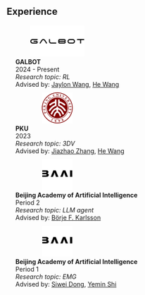 <h2 id="experience" style="margin: 2px 0px 20px;">Experience</h2>
<div class="experience">
    <div class="pub-row" style="margin-bottom: 10px;">
        <div class="col-sm-3 abbr" style="position: relative; padding-right: 15px; padding-left: 15px; text-align: center; width: 200px;">
            <img src="assets/img/galbot.png" alt="GALBOT Logo" style="height:70px; object-fit: contain;">
        </div>
        <div class="col-sm-9" style="position: relative; padding-right: 15px; padding-left: 20px;">
            <div class="details">
                <strong>GALBOT</strong><br>
                2024 - Present<br>
                <em>Research topic: RL</em><br>
                Advised by: <a href="https://42jaylonw.github.io/">Jaylon Wang</a>, 
                            <a href="https://hughw19.github.io/">He Wang</a>
            </div>
        </div>
    </div>
    <div class="pub-row" style="margin-bottom: 10px;">
        <div class="col-sm-3 abbr" style="position: relative; padding-right: 15px; padding-left: 15px; text-align: center; width: 200px;">
            <img src="assets/img/PKU.png" alt="pku Logo" style="height:70px; object-fit: contain;">
        </div>
        <div class="col-sm-9" style="position: relative; padding-right: 15px; padding-left: 20px;">
            <div class="details">
                <strong>PKU</strong><br>
                2023<br>
                <em>Research topic: 3DV</em><br>
                Advised by: <a href="https://jzhzhang.github.io/">Jiazhao Zhang</a>, 
                            <a href="https://hughw19.github.io/">He Wang</a>
            </div>
        </div>
    </div>
    <div class="pub-row" style="margin-bottom: 10px;">
        <div class="col-sm-3 abbr" style="position: relative; padding-right: 15px; padding-left: 15px; text-align: center; width: 200px;">
            <img src="assets/img/baai.jpg" alt="baai Logo" style="height:70px; object-fit: contain;">
        </div>
        <div class="col-sm-9" style="position: relative; padding-right: 15px; padding-left: 20px;">
            <div class="details">
                <strong>Beijing Academy of Artificial Intelligence</strong><br>
                Period 2<br>
                <em>Research topic: LLM agent</em><br>
                Advised by: <a href="https://tellarin.com/borje/">Börje F. Karlsson</a>
            </div>
        </div>
    </div>
    <div class="pub-row" style="margin-bottom: 10px;">
        <div class="col-sm-3 abbr" style="position: relative; padding-right: 15px; padding-left: 15px; text-align: center; width: 200px;">
            <img src="assets/img/baai.jpg" alt="baai Logo" style="height:70px; object-fit: contain;">
        </div>
        <div class="col-sm-9" style="position: relative; padding-right: 15px; padding-left: 20px;">
            <div class="details">
                <strong>Beijing Academy of Artificial Intelligence</strong><br>
                Period 1<br>
                <em>Research topic: EMG</em><br>
                Advised by: <a href="https://ieeexplore.ieee.org/author/37085440868">Siwei Dong</a>, 
                             <a href="http://scholar.pku.edu.cn/shiyemin">Yemin Shi</a>
            </div>
        </div>
    </div>
</div>
